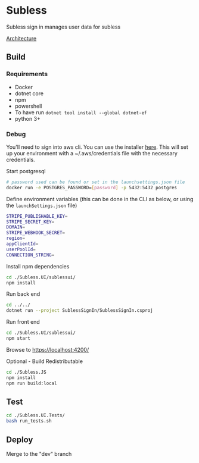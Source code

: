 # Subless

Subless sign in manages user data for subless

[Architecture](https://app.diagrams.net/#G1cJIMwMpMkj7GtDjS6SLBZVKdjGs1rUSZ)
## Build
### Requirements

- Docker
- dotnet core
- npm
- powershell
- To have run `dotnet tool install --global dotnet-ef`
- python 3+

### Debug

You'll need to sign into aws cli. You can use the installer [here](https://docs.aws.amazon.com/cli/latest/userguide/getting-started-install.html).
This will set up your environment with a ~/.aws/credentials file with the
necessary credentials.

Start postgresql
```bash
# password used can be found or set in the launchsettings.json file
docker run -e POSTGRES_PASSWORD=[password] -p 5432:5432 postgres
```
Define environment variables (this can be done in the CLI as below, or using the `launchSettings.json` file)
```bash
STRIPE_PUBLISHABLE_KEY=
STRIPE_SECRET_KEY=
DOMAIN=
STRIPE_WEBHOOK_SECRET=
region=
appClientId=
userPoolId=
CONNECTION_STRING=
```

Install npm dependencies

```bash
cd ./Subless.UI/sublessui/
npm install
```

Run back end

```bash
cd ../../
dotnet run --project SublessSignIn/SublessSignIn.csproj
```

Run front end
```bash
cd ./Subless.UI/sublessui/
npm start
```

Browse to [https://localhost:4200/](https://localhost:4200/)


Optional - Build Redistributable
```bash
cd ./Subless.JS
npm install
npm run build:local
```

## Test

```bash
cd ./Subless.UI.Tests/
bash run_tests.sh
```

## Deploy

Merge to the "dev" branch